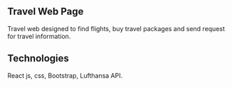 ## Travel Web Page

Travel web designed to find flights, buy travel packages and send request for travel information. 


## Technologies

React js,
css,
Bootstrap,
Lufthansa API.

